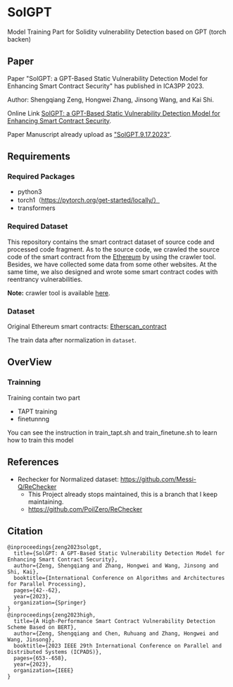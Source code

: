 # SolGPT

Model Training Part for Solidity vulnerability Detection based on GPT (torch backen)

## Paper

Paper "SolGPT: a GPT-Based Static Vulnerability Detection Model for Enhancing Smart Contract Security" has published in ICA3PP 2023.

Author: Shengqiang Zeng, Hongwei Zhang, Jinsong Wang, and Kai Shi.

Online Link [SolGPT: a GPT-Based Static Vulnerability Detection Model for Enhancing Smart Contract Security](https://link.springer.com/chapter/10.1007/978-981-97-0859-8_3).

Paper Manuscript already upload as ["SolGPT.9.17.2023"](https://github.com/PoilZero/SolGPT/blob/main/SolGPT.9.17.2023.pdf).

## Requirements

### Required Packages

* python3
* torch1（https://pytorch.org/get-started/locally/）
* transformers

### Required Dataset

This repository contains the smart contract dataset of source code and processed code fragment. As to the source code, we crawled the source code of the smart contract from the [Ethereum](https://etherscan.io/) by using the crawler tool. Besides, we have collected some data from some other websites. At the same time, we also designed and wrote some smart contract codes with reentrancy vulnerabilities.

**Note:** crawler tool is available [here](https://github.com/Messi-Q/Crawler).

### Dataset

Original Ethereum smart contracts: [Etherscan_contract](https://drive.google.com/open?id=1h9aFFSsL7mK4NmVJd4So7IJlFj9u0HRv)

The train data after normalization in `dataset`.

## OverView

### Trainning

Training contain two part
* TAPT training
* finetunnng

You can see the instruction in train_tapt.sh and train_finetune.sh to learn how to train this model

## References

* Rechecker for Normalized dataset: https://github.com/Messi-Q/ReChecker
  * This Project already stops maintained, this is a branch that I keep maintaining.
  * https://github.com/PoilZero/ReChecker

## Citation

```
@inproceedings{zeng2023solgpt,
  title={SolGPT: A GPT-Based Static Vulnerability Detection Model for Enhancing Smart Contract Security},
  author={Zeng, Shengqiang and Zhang, Hongwei and Wang, Jinsong and Shi, Kai},
  booktitle={International Conference on Algorithms and Architectures for Parallel Processing},
  pages={42--62},
  year={2023},
  organization={Springer}
}
@inproceedings{zeng2023high,
  title={A High-Performance Smart Contract Vulnerability Detection Scheme Based on BERT},
  author={Zeng, Shengqiang and Chen, Ruhuang and Zhang, Hongwei and Wang, Jinsong},
  booktitle={2023 IEEE 29th International Conference on Parallel and Distributed Systems (ICPADS)},
  pages={653--658},
  year={2023},
  organization={IEEE}
}
```
